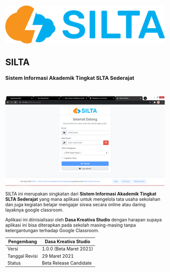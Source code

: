 ![SILTA Logo](./public/img/brands/silta-color.svg)

# SILTA
### Sistem Informasi Akademik Tingkat SLTA Sederajat
<br/>

![SILTA Preview](./public/img/sample/silta-homepage.png)

SILTA ini merupakan singkatan dari **Sistem Informasi Akademik Tingkat SLTA Sederajat** yang mana aplikasi untuk mengelola tata usaha sekolahan dan juga kegiatan belajar mengajar siswa secara online atau daring layaknya google classroom.

Aplikasi ini diinisialisasi oleh **Dasa Kreativa Studio** dengan harapan supaya aplikasi ini bisa diterapkan pada sekolah masing-masing tanpa ketergantungan terhadap Google Classroom.

| Pengembang     | Dasa Kreativa Studio         |
| -------------- | ---------------------------- |
| Versi          | 1.0.0 (Beta Maret 2021)      |
| Tanggal Revisi | 29 Maret 2021                |
| Status         | Beta Release Candidate       |
